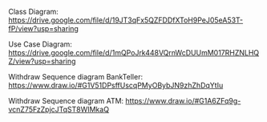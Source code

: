 Class Diagram: https://drive.google.com/file/d/19JT3qFx5QZFDDfXToH9PeJ05eA53T-fP/view?usp=sharing

Use Case Diagram: https://drive.google.com/file/d/1mQPoJrk448VQrnWcDUUmM017RHZNLHQZ/view?usp=sharing

Withdraw Sequence diagram BankTeller: https://www.draw.io/#G1V51DPsffUscqPMyOBybJN9zhZhDqYtIu

Withdraw Sequence diagram ATM: https://www.draw.io/#G1A6ZFq9g-vcnZ75FzZpjcJTqST8WIMkaQ